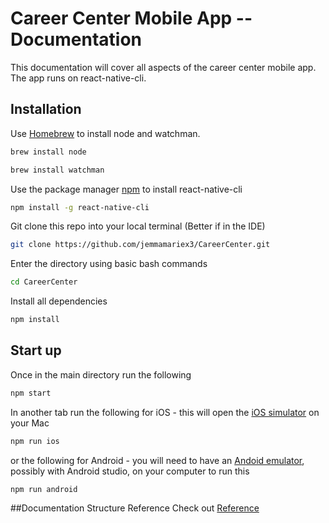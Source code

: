 # Career Center Mobile App -- Documentation

This documentation will cover all aspects of the career center mobile app. The app runs on react-native-cli.

## Installation
Use [Homebrew](http://brew.sh/) to install node and watchman.

``` bash
brew install node
```

``` bash
brew install watchman 
```

Use the package manager [npm](https://docs.npmjs.com/downloading-and-installing-packages-locally) to install react-native-cli
``` bash
npm install -g react-native-cli
```

Git clone this repo into your local terminal (Better if in the IDE)

``` bash
git clone https://github.com/jemmamariex3/CareerCenter.git
```

Enter the directory using basic bash commands

``` bash
cd CareerCenter 
```

Install all dependencies

``` bash
npm install
```

## Start up

Once in the main directory run the following

``` bash
npm start 
```

In another tab run the following for iOS - this will open the [iOS simulator](https://facebook.github.io/react-native/docs/running-on-simulator-ios) on your Mac

``` bash
npm run ios
```

or the following for Android - you will need to have an [Andoid emulator](https://medium.com/@deepak.gulati/running-react-native-app-on-the-android-emulator-11bf309443eb), possibly with Android studio, on your computer to run this

``` bash
npm run android
```


##Documentation Structure Reference
Check out [Reference](./app_structure.md)

